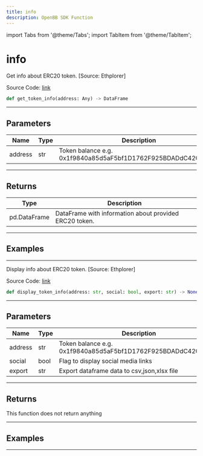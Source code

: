 ```yaml
---
title: info
description: OpenBB SDK Function
---
```


import Tabs from '@theme/Tabs';
import TabItem from '@theme/TabItem';

# info

<Tabs>
<TabItem value="model" label="Model" default>

Get info about ERC20 token. [Source: Ethplorer]

Source Code: [link](https://github.com/OpenBB-finance/OpenBBTerminal/tree/main/openbb_terminal/cryptocurrency/onchain/ethplorer_model.py#L380)

```python
def get_token_info(address: Any) -> DataFrame
```
---

## Parameters

| Name | Type | Description | Default | Optional |
| ---- | ---- | ----------- | ------- | -------- |
| address | str | Token balance e.g. 0x1f9840a85d5aF5bf1D1762F925BDADdC4201F984 | None | False |

---

## Returns

| Type | Description |
| ---- | ----------- |
| pd.DataFrame | DataFrame with information about provided ERC20 token. |

---

## Examples

---



</TabItem>
<TabItem value="view" label="View">

Display info about ERC20 token. [Source: Ethplorer]

Source Code: [link](https://github.com/OpenBB-finance/OpenBBTerminal/tree/main/openbb_terminal/cryptocurrency/onchain/ethplorer_view.py#L206)

```python
def display_token_info(address: str, social: bool, export: str) -> None
```
---

## Parameters

| Name | Type | Description | Default | Optional |
| ---- | ---- | ----------- | ------- | -------- |
| address | str | Token balance e.g. 0x1f9840a85d5aF5bf1D1762F925BDADdC4201F984 | None | False |
| social | bool | Flag to display social media links | None | False |
| export | str | Export dataframe data to csv,json,xlsx file | None | False |

---

## Returns

This function does not return anything

---

## Examples

---



</TabItem>
</Tabs>